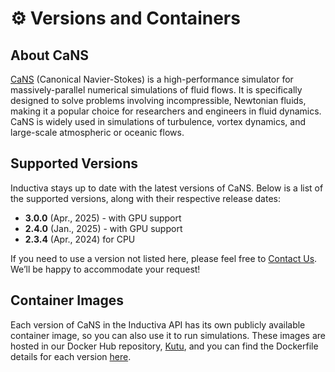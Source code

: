 # ⚙️ Versions and Containers

## About CaNS
[CaNS](https://github.com/CaNS-World/CaNS) (Canonical Navier-Stokes) is a high-performance simulator for massively-parallel numerical simulations of fluid flows. It is specifically designed to solve problems involving incompressible, Newtonian fluids, making it a popular choice for researchers and engineers in fluid dynamics. CaNS is widely used in simulations of turbulence, vortex dynamics, and large-scale atmospheric or oceanic flows.

## Supported Versions
Inductiva stays up to date with the latest versions of CaNS. Below is a list of the supported versions, along with their respective release dates:

- **3.0.0** (Apr., 2025) - with GPU support
- **2.4.0** (Jan., 2025) - with GPU support
- **2.3.4** (Apr., 2024) for CPU

If you need to use a version not listed here, please feel free to [Contact Us](mailto:support@inductiva.ai).
We’ll be happy to accommodate your request!

## Container Images
Each version of CaNS in the Inductiva API has its own publicly available container image, 
so you can also use it to run simulations. These images are hosted in our Docker Hub repository, 
[Kutu](https://hub.docker.com/r/inductiva/kutu/tags?name=cans), and you can find the 
Dockerfile details for each version [here](https://github.com/inductiva/kutu/tree/main/simulators/cans).